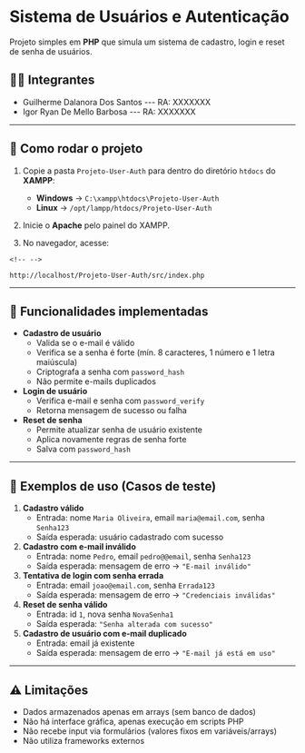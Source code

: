 # Sistema de Usuários e Autenticação

Projeto simples em **PHP** que simula um sistema de cadastro, login e
reset de senha de usuários.

## 👨‍💻 Integrantes

-   Guilherme Dalanora Dos Santos --- RA: XXXXXXX
-   Igor Ryan De Mello Barbosa --- RA: XXXXXXX

------------------------------------------------------------------------

## 🚀 Como rodar o projeto

1.  Copie a pasta `Projeto-User-Auth` para dentro do diretório `htdocs`
    do **XAMPP**:

    -   **Windows** → `C:\xampp\htdocs\Projeto-User-Auth`
    -   **Linux** → `/opt/lampp/htdocs/Projeto-User-Auth`

2.  Inicie o **Apache** pelo painel do XAMPP.

3.  No navegador, acesse:

```{=html}
<!-- -->
```
    http://localhost/Projeto-User-Auth/src/index.php

------------------------------------------------------------------------

## 📌 Funcionalidades implementadas

-   **Cadastro de usuário**
    -   Valida se o e-mail é válido
    -   Verifica se a senha é forte (mín. 8 caracteres, 1 número e 1
        letra maiúscula)
    -   Criptografa a senha com `password_hash`
    -   Não permite e-mails duplicados
-   **Login de usuário**
    -   Verifica e-mail e senha com `password_verify`
    -   Retorna mensagem de sucesso ou falha
-   **Reset de senha**
    -   Permite atualizar senha de usuário existente
    -   Aplica novamente regras de senha forte
    -   Salva com `password_hash`

------------------------------------------------------------------------

## 🧪 Exemplos de uso (Casos de teste)

1.  **Cadastro válido**
    -   Entrada: nome `Maria Oliveira`, email `maria@email.com`, senha
        `Senha123`
    -   Saída esperada: usuário cadastrado com sucesso
2.  **Cadastro com e-mail inválido**
    -   Entrada: nome `Pedro`, email `pedro@@email`, senha `Senha123`
    -   Saída esperada: mensagem de erro → `"E-mail inválido"`
3.  **Tentativa de login com senha errada**
    -   Entrada: email `joao@email.com`, senha `Errada123`
    -   Saída esperada: mensagem de erro → `"Credenciais inválidas"`
4.  **Reset de senha válido**
    -   Entrada: id `1`, nova senha `NovaSenha1`
    -   Saída esperada: `"Senha alterada com sucesso"`
5.  **Cadastro de usuário com e-mail duplicado**
    -   Entrada: email já existente
    -   Saída esperada: mensagem de erro → `"E-mail já está em uso"`

------------------------------------------------------------------------

## ⚠️ Limitações

-   Dados armazenados apenas em arrays (sem banco de dados)
-   Não há interface gráfica, apenas execução em scripts PHP
-   Não recebe input via formulários (valores fixos em variáveis/arrays)
-   Não utiliza frameworks externos
